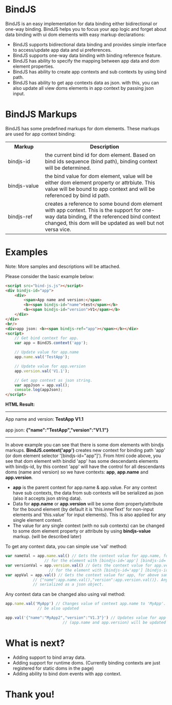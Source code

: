 # BindJS
BindJS is an easy implementation for data binding either bidirectional or one-way binding. BindJS helps you to focus your app logic and forget about data binding with ui dom elements with easy markup declarations:
<ul>
  <li>BindJS supports bidirectional data binding and provides simple interface to access/update app data and ui preferences.</li>
  <li>BindJS supports one-way data binding with binding reference feature.</li>
  <li>BindJS has ability to specify the mapping between app data and dom element properties.</li>
  <li>BindJS has ability to create app contexts and sub contexts by using bind path.</li>
  <li>BindJS has ability to get app contexts data as json. with this, you can also update all view doms elements in app context by passing json input.</li>
</ul>

# BindJS Markups

BindJS has some predefined markups for dom elements. These markups are used for app context binding:

<table>
	<tr>
		<th style="width:100px">Markup</th>
		<th>Description</th>
	</tr>
	<tr>
		<td>bindjs-id</td>
		<td>
			the current bind id for dom element. Based on bind ids sequence (bind path), binding context will be determined.		</td>
	</tr>
	<tr>
		<td>bindjs-value</td>
		<td>
			the bind value for dom element, value will be either dom element property or attrbiute. This value will be bound 
			to app context and will be referenced by bind id path.
		</td>
	</tr>
	<tr>
		<td>bindjs-ref</td>
		<td>
			creates a reference to some bound dom element with app context. This is the support for one-way data binding, if 
			the referenced bind context changed, this dom will be updated as well but not versa vice.
		</td>
	</tr>
</table>

# Examples
Note: More samples and descriptions will be attached.

<p>Please consider the basic example below:</p>

```html
<script src="bind-js.js"></script>
<div bindjs-id="app">
	<div>
		<span>App name and version:</span>
		<b><span bindjs-id="name">test</span></b>
		<b><span bindjs-id="version">V1</span></b>
	</div>	
</div>
<br/>
<div>app json: <b><span bindjs-ref="app"></span></b></div>
<script>
	// Get bind context for app.
	var app = BindJS.context('app');

	// Update value for app.name
	app.name.val('TestApp');

	// Update value for app.version
	app.version.val('V1.1');

	// Get app context as json string.
	var appJson = app.val();
	console.log(appJson);
</script>
```
<b>HTML Result:</b>
<hr/>
<p>
	<div bindjs-id="app">
		<div>
			<span>App name and version:</span>
			<b><span bindjs-id="name">TestApp</span></b>
			<b><span bindjs-id="version">V1.1</span></b>
		</div>	
	</div>
	<br>
	<div>app json: <b><span bindjs-ref="app">{"name":"TestApp","version":"V1.1"}</span></b></div>
</p>
<hr/>

<p>
	In above example you can see that there is some dom elements with bindjs markups. <b>BindJS.context('app')</b> creates new 
	context for binding path 'app' (or dom element selector '[bindjs-id="app"]'). From html code above, you see that dom element with bindid 'app' has some descendants elements
	with bindjs-id, by this context 'app' will have the control for all descendants doms (name and version) so we have contexts:
	<b>app</b>, <b>app.name</b> and <b>app.version</b>.
</p>

<ul>
	<li>
		<b>app</b> is the parent context for app.name & app.value. For any context have sub contexts, the data from sub contexts will
		be serialized as json (also it accepts json string data).
	</li>	
	<li>
		Data for <b>app.name</b> or <b>app.version</b> will be some dom property/attribute for the bound element (by default it is 'this.innerText' for 
		non-input elements and 'this.value' for input elements). This is also applied for any single element context.
	</li>
	<li>
		The value for any single context (with no sub contexts) can be changed to some dom element property or attribute by 
		using <b>bindjs-value</b> markup. (will be described later)
	</li>
</ul>

<p> To get any context data, you can simple use 'val' method: </p>

```javascript
var nameVal = app.name.val() // Gets the context value for app.name, for above sample value will be el.innerText
			     // for the element with [bindjs-id='app'] [bindjs-id='name']
var versionVal = app.version.val() // Gets the context value for app.version, for above sample value will be el.innerText
				   // for the element with [bindjs-id='app'] [bindjs-id='version']
var appVal = app.val() // Gets the context value for app, for above sample value will be 
		    // {"name":app.name.val(),"version":app.version.val()}. Any context have sub contexts, its value will be
		    // serialized as a json object.
```
	
<p>Any context data can be changed also using val method:</p>

```javascript
app.name.val('MyApp') // Changes value of context app.name to 'MyApp'. element [bindjs-id='app'] [bindjs-id='name'] value will
		      // be also updated

app.val('{"name":"MyApp2","version":"V1.3"}') // Updates value for app context by json data. All sub contexts 
					     // (app.name and app.version) will be updated with data from json input.

```

# What is next?
<ul>
  <li>Adding support to bind array data.</li>
  <li>Adding support for runtime doms. (Currently binding contexts are just registered for static doms in the page) </li>
  <li>Adding ability to bind dom events with app context.</li>
</ul>

# Thank you!
